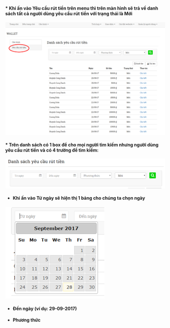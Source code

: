 #### \* Khi ấn vào **Yêu cầu rút tiền** trên menu thì trên màn hình sẽ trả về danh sách tất cả người dùng yêu cầu rút tiền với trạng thái là **Mới**

#### ![](/assets/1.png)

#### \* Trên danh sách có 1 box để cho mọi người tìm kiếm nhưng người dùng yêu cầu rút tiền và có 4 trường đề tìm kiếm:

#### ![](/assets/2.png)

* #### Khi ấn vào Từ ngày sẽ hiện thị 1 bảng cho chúng ta chọn ngày

#### ![](/assets/3.png)

#### 

* #### Đến ngày \(ví dụ: 29-09-2017\)
* #### Phương thức



